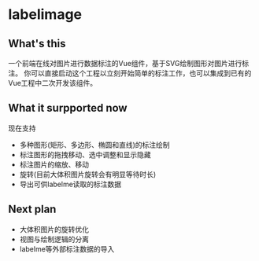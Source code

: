 # labelimage

## What's this
一个前端在线对图片进行数据标注的Vue组件，基于SVG绘制图形对图片进行标注。
你可以直接启动这个工程以立刻开始简单的标注工作，也可以集成到已有的Vue工程中二次开发该组件。

## What it surpported now
现在支持
* 多种图形(矩形、多边形、椭圆和直线)的标注绘制
* 标注图形的拖拽移动、选中调整和显示隐藏
* 标注图片的缩放、移动
* 旋转(目前大体积图片旋转会有明显等待时长)
* 导出可供labelme读取的标注数据

## Next plan
* 大体积图片的旋转优化
* 视图与绘制逻辑的分离
* labelme等外部标注数据的导入